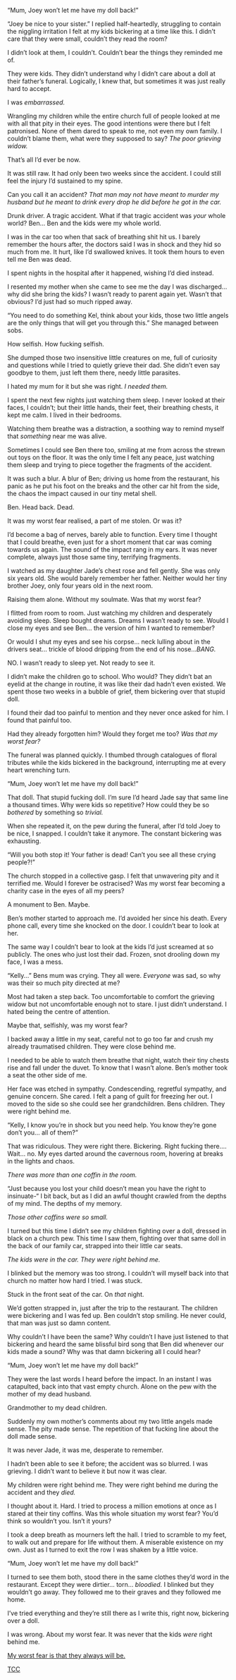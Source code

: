 
“Mum, Joey won’t let me have my doll back!”

“Joey be nice to your sister.” I replied half-heartedly, struggling to contain the niggling irritation I felt at my kids bickering at a time like this. I didn’t care that they were small, couldn’t they read the room?

I didn’t look at them, I couldn’t. Couldn’t bear the things they reminded me of. 

They were kids. They didn’t understand why I didn’t care about a doll at their father’s funeral. Logically, I knew that, but sometimes it was just really hard to accept. 

I was *embarrassed.*

Wrangling my children while the entire church full of people looked at me with all that pity in their eyes. The good intentions were there but I felt patronised. None of them dared to speak to me, not even my own family. I couldn’t blame them, what were they supposed to say? *The poor grieving widow.*

That’s all I’d ever be now. 

It was still raw. It had only been two weeks since the accident. I could still feel the injury I’d sustained to my spine. 

Can you call it an accident? *That man may not have meant to murder my husband but he meant to drink every drop he did before he got in the car.*

Drunk driver. A tragic accident. What if that tragic accident was *your* whole world? Ben... Ben and the kids were my whole world.

I was in the car too when that sack of breathing shit hit us. I barely remember the hours after, the doctors said I was in shock and they hid so much from me. It hurt, like I’d swallowed knives. It took them hours to even tell me Ben was dead. 

I spent nights in the hospital after it happened, wishing I’d died instead. 

I resented my mother when she came to see me the day I was discharged... why did she bring the kids? I wasn’t ready to parent again yet. Wasn’t that obvious? I’d just had so much ripped away.

“You need to do something Kel, think about your kids, those two little angels are the only things that will get you through this.” She managed between sobs. 

How selfish. How fucking selfish. 

She dumped those two insensitive little creatures on me, full of curiosity and questions while I tried to quietly grieve their dad. She didn’t even say goodbye to them, just left them there, needy little parasites. 

I hated my mum for it but she was right. *I needed them.*

I spent the next few nights just watching them sleep. I never looked at their faces, I couldn’t; but their little hands, their feet, their breathing chests, it kept me calm. I lived in their bedrooms. 

Watching them breathe was a distraction, a soothing way to remind myself that *something* near me was alive. 

Sometimes I could see Ben there too, smiling at me from across the strewn out toys on the floor. It was the only time I felt any peace, just watching them sleep and trying to piece together the fragments of the accident.

It was such a blur. A blur of Ben; driving us home from the restaurant, his panic as he put his foot on the breaks and the other car hit from the side, the chaos the impact caused in our tiny metal shell. 

Ben. Head back. Dead.

It was my worst fear realised, a part of me stolen. Or was it?

I’d become a bag of nerves, barely able to function. Every time I thought that I could breathe, even just for a short moment that car was coming towards us again. The sound of the impact rang in my ears. It was never complete, always just those same tiny, terrifying fragments. 

I watched as my daughter Jade’s chest rose and fell gently. She was only six years old. She would barely remember her father. Neither would her tiny brother Joey, only four years old in the next room.

Raising them alone. Without my soulmate. Was that my worst fear? 

I flitted from room to room. Just watching my children and desperately avoiding sleep. Sleep bought dreams. Dreams I wasn’t ready to see. Would I close my eyes and see Ben... the version of him I wanted to remember?

Or would I shut my eyes and see his corpse... neck lulling about in the drivers seat... trickle of blood dripping from the end of his nose...*BANG.*

NO. I wasn’t ready to sleep yet. Not ready to see it.

I didn’t make the children go to school. Who would? They didn’t bat an eyelid at the change in routine, it was like their dad hadn’t even existed. We spent those two weeks in a bubble of grief, them bickering over that stupid doll. 

I found their dad too painful to mention and they never once asked for him. I found that painful too.

Had they already forgotten him? Would they forget me too? *Was that my worst fear?*

The funeral was planned quickly. I thumbed through catalogues of floral tributes while the kids bickered in the background, interrupting me at every heart wrenching turn. 

“Mum, Joey won’t let me have my doll back!”

That doll. That stupid fucking doll. I’m sure I’d heard Jade say that same line a thousand times. Why were kids so repetitive? How could they be so *bothered* by something so *trivial.*

When she repeated it, on the pew during the funeral, after I’d told Joey to be nice, I snapped. I couldn’t take it anymore. The constant bickering was exhausting. 

“Will you both stop it! Your father is dead! Can’t you see all these crying people?!”

The church stopped in a collective gasp. I felt that unwavering pity and it terrified me. Would I forever be ostracised? Was my worst fear becoming a charity case in the eyes of all my peers? 

A monument to Ben. Maybe.

Ben’s mother started to approach me. I’d avoided her since his death. Every phone call, every time she knocked on the door. I couldn’t bear to look at her. 

The same way I couldn’t bear to look at the kids I’d just screamed at so publicly. The ones who just lost their dad. Frozen, snot drooling down my face, I was a mess. 

“Kelly...” Bens mum was crying. They all were. *Everyone* was sad, so why was their so much pity directed at me? 

Most had taken a step back. Too uncomfortable to comfort the grieving widow but not uncomfortable enough not to stare. I just didn’t understand. I hated being the centre of attention.

Maybe that, selfishly, was my worst fear?

I backed away a little in my seat, careful not to go too far and crush my already traumatised children. They were close behind me. 

I needed to be able to watch them breathe that night, watch their tiny chests rise and fall under the duvet. To know that I wasn’t alone. Ben’s mother took a seat the other side of me. 

Her face was etched in sympathy. Condescending, regretful sympathy, and genuine concern. She cared. I felt a pang of guilt for freezing her out. I moved to the side so she could see her grandchildren. Bens children. They were right behind me. 

“Kelly, I know you’re in shock but you need help. You know they’re gone don’t you... all of them?”

That was ridiculous. They were right there. Bickering. Right fucking there.... Wait... no. My eyes darted around the cavernous room, hovering at breaks in the lights and chaos.

*There was more than one coffin in the room.*

“Just because you lost your child doesn’t mean you have the right to insinuate-“ I bit back, but as I did an awful thought crawled from the depths of my mind. The depths of my memory. 

*Those other coffins were so small.*

I turned but this time I didn’t see my children fighting over a doll, dressed in black on a church pew. This time I saw them, fighting over that same doll in the back of our family car, strapped into their little car seats. 

*The kids were in the car. They were right behind me.*

I blinked but the memory was too strong. I couldn’t will myself back into that church no matter how hard I tried. I was stuck. 

Stuck in the front seat of the car. On *that* night. 

We’d gotten strapped in, just after the trip to the restaurant. The children were bickering and I was fed up. Ben couldn’t stop smiling. He never could, that man was just so damn content.

Why couldn’t I have been the same? Why couldn’t I have just listened to that bickering and heard the same blissful bird song that Ben did whenever our kids made a sound? Why was that damn bickering all I could hear?

“Mum, Joey won’t let me have my doll back!”

They were the last words I heard before the impact. In an instant I was catapulted, back into that vast empty church. Alone on the pew with the mother of my dead husband. 

Grandmother to my dead children.

Suddenly my own mother’s comments about my two little angels made sense. The pity made sense. The repetition of that fucking line about the doll made sense. 

It was never Jade, it was me, desperate to remember.

I hadn’t been able to see it before; the accident was so blurred. I was grieving. I didn’t want to believe it but now it was clear.

My children were right behind me. They were right behind me during the accident and they *died.*

I thought about it. Hard. I tried to process a million emotions at once as I stared at their tiny coffins. Was this whole situation my worst fear? You’d think so wouldn’t you. Isn’t it yours?

I took a deep breath as mourners left the hall. I tried to scramble to my feet, to walk out and prepare for life without them. A miserable existence on my own. Just as I turned to exit the row I was shaken by a little voice.

“Mum, Joey won’t let me have my doll back!”

I turned to see them both, stood there in the same clothes they’d word in the restaurant. Except they were dirtier... torn... *bloodied.* I blinked but they wouldn’t go away. They followed me to their graves and they followed me home. 

I’ve tried everything and they’re still there as I write this, right now, bickering over a doll. 

I was wrong. About my worst fear. It was never that the kids *were* right behind me.

[My worst fear is that they always will be.](https://www.reddit.com/r/ThePickledGnome/)

[TCC](https://www.reddit.com/r/TheCrypticCompendium/)